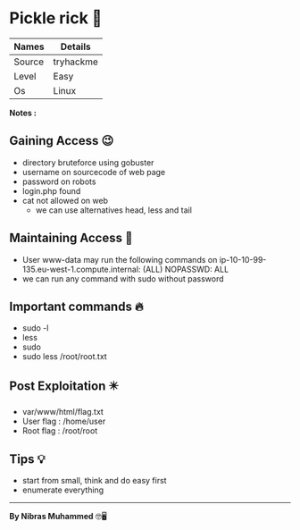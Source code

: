 # Pickle rick 🧭
Names | Details
--------|-----
Source | tryhackme
Level     | Easy
Os | Linux

**Notes :**




## Gaining Access 😉

- directory bruteforce using gobuster
- username on sourcecode of web page
- password on robots
- login.php found
- cat not allowed on web
	- we can use alternatives head, less and tail



## Maintaining Access 🥷
- User www-data may run the following commands on ip-10-10-99-135.eu-west-1.compute.internal:
    (ALL) NOPASSWD: ALL
- we can run any command with sudo without password


## Important commands 🔥
- sudo -l
- less
- sudo 
- sudo less /root/root.txt

## Post Exploitation ✴️
- var/www/html/flag.txt
- User flag : /home/user
- Root flag : /root/root
## Tips 💡
- start from small, think and do easy first
- enumerate everything


--------------------------------
**By Nibras Muhammed** 🤓🖥️







